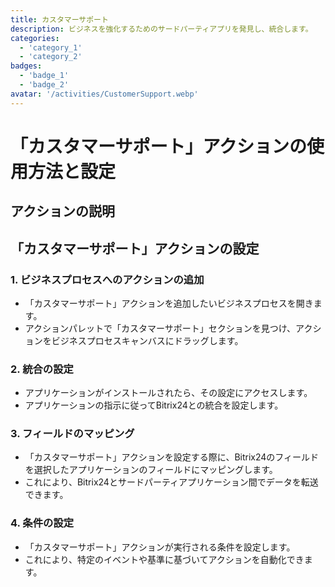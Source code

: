 ```yaml
---
title: カスタマーサポート
description: ビジネスを強化するためのサードパーティアプリを発見し、統合します。
categories: 
  - 'category_1'
  - 'category_2'
badges: 
  - 'badge_1'
  - 'badge_2'
avatar: '/activities/CustomerSupport.webp'
---
```

# 「カスタマーサポート」アクションの使用方法と設定

## アクションの説明

## **「カスタマーサポート」アクションの設定**

### 1. ビジネスプロセスへのアクションの追加
- 「カスタマーサポート」アクションを追加したいビジネスプロセスを開きます。
- アクションパレットで「カスタマーサポート」セクションを見つけ、アクションをビジネスプロセスキャンバスにドラッグします。

### 2. 統合の設定
- アプリケーションがインストールされたら、その設定にアクセスします。
- アプリケーションの指示に従ってBitrix24との統合を設定します。

### 3. フィールドのマッピング
- 「カスタマーサポート」アクションを設定する際に、Bitrix24のフィールドを選択したアプリケーションのフィールドにマッピングします。
- これにより、Bitrix24とサードパーティアプリケーション間でデータを転送できます。

### 4. 条件の設定
- 「カスタマーサポート」アクションが実行される条件を設定します。
- これにより、特定のイベントや基準に基づいてアクションを自動化できます。